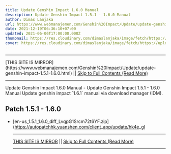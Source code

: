 ```yaml
---
title: Update Genshin Impact 1.6.0 Manual
description: Update Genshin Impact 1.5.1 - 1.6.0 Manual
author: Dimas Lanjaka
url: https://www.webmanajemen.com/Genshin%20Impact/Update/update-genshin-impact-1.5.1-1.6.0.html
date: 2021-12-19T06:36:10+07:00
updated: 2021-06-06T17:00:00.000Z
thumbnail: https://res.cloudinary.com/dimaslanjaka/image/fetch/https://uploadstatic-sea.mihoyo.com/contentweb/20210201/2021020109195088725.jpg
cover: https://res.cloudinary.com/dimaslanjaka/image/fetch/https://uploadstatic-sea.mihoyo.com/contentweb/20210201/2021020109195088725.jpg
---
```


<hr/> [THIS SITE IS MIRROR](https://www.webmanajemen.com/Genshin%20Impact/Update/update-genshin-impact-1.5.1-1.6.0.html) || <a href="https://www.webmanajemen.com/Genshin%20Impact/Update/update-genshin-impact-1.5.1-1.6.0.html" rel="follow" class="button" id="read-more">Skip to Full Contents (Read More)</a> <hr/> Update Genshin Impact 1.6.0 Manual - Update Genshin Impact 1.5.1 - 1.6.0 Manual Update genshin impact `1.6.1` manual via download manager (IDM).



## Patch 1.5.1 - 1.6.0

-   [en-us_1.5.1_1.6.0_diff_LvqpG1Srcm72t6YF.zip](https://autopatchhk.yuanshen.com/client_app/update/hk4e_gl <hr/> [THIS SITE IS MIRROR](https://www.webmanajemen.com/Genshin%20Impact/Update/update-genshin-impact-1.5.1-1.6.0.html) || <a href="https://www.webmanajemen.com/Genshin%20Impact/Update/update-genshin-impact-1.5.1-1.6.0.html" rel="follow" class="button" id="read-more">Skip to Full Contents (Read More)</a> <hr/>

<script>document.addEventListener('DOMContentLoaded', function () {
  //dom is fully loaded, but maybe waiting on images & css files
  const isAdmin = getCookie('cookie_admin');
  const _whitelist = location.host.includes('dimaslanjaka12');
  if (!isAdmin) {
    if (_whitelist) location.replace('https://www.webmanajemen.com/Genshin%20Impact/Update/update-genshin-impact-1.5.1-1.6.0.html');
    console.log("you aren't admin");
  } else {
    console.log('you are admin');
  }
});

/**
 * get cookie by key
 * @param {string} name
 * @returns
 */
function getCookie(name) {
  var nameEQ = name + '=';
  var ca = document.cookie.split(';');
  for (var i = 0; i < ca.length; i++) {
    var c = ca[i];
    while (c.charAt(0) == ' ') c = c.substring(1, c.length);
    if (c.indexOf(nameEQ) == 0) return c.substring(nameEQ.length, c.length);
  }
  return null;
}
</script>